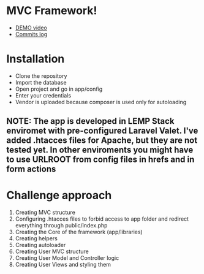 # MVC Framework!

 - [DEMO video](https://streamable.com/47w300)
 - [Commits log](https://github.com/MartinN94/mvc-framework/commits/master)


# Installation

 - Clone the repository
 - Import the database
 - Open project and go in app/config
 - Enter your credentials
 - Vendor is uploaded because composer is used only for autoloading

## NOTE: The app is developed in LEMP Stack enviromet with pre-configured Laravel Valet. I've added .htacces files for Apache, but they are not tested yet. In other enviroments you might have to use URLROOT from config files in hrefs and in form actions


# Challenge approach
1. Creating MVC structure
2. Configuring .htacces files to forbid access to app folder and redirect everything through public/index.php
3. Creating the Core of the framework (app/libraries)
4. Creating helpers
5. Creating autoloader
6. Creating User MVC structure
7. Creating User Model and Controller logic
8. Creating User Views and styling them
